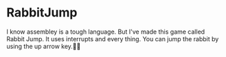 # RabbitJump
I know assembley is a tough language. But I've made this game called Rabbit Jump. It uses interrupts and every thing. 
You can jump the rabbit by using the up arrow key.🐰🐰
